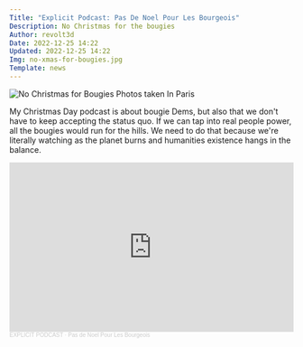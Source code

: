 ```yaml
---
Title: "Explicit Podcast: Pas De Noel Pour Les Bourgeois"
Description: No Christmas for the bougies
Author: revolt3d
Date: 2022-12-25 14:22
Updated: 2022-12-25 14:22
Img: no-xmas-for-bougies.jpg
Template: news
---
```

![No Christmas for Bougies Photos taken In Paris](%assets_url%/no-xmas-for-bougies.jpg)

My Christmas Day podcast is about bougie Dems, but also that we don't have to keep accepting the status quo. If we can tap into real people power, all the bougies would run for the hills. We need to do that because we're literally watching as the planet burns and humanities existence hangs in the balance.

<iframe width="100%" height="300" scrolling="no" frameborder="no" allow="autoplay" src="https://w.soundcloud.com/player/?url=https%3A//api.soundcloud.com/tracks/1410057301&color=%23ff5500&auto_play=false&hide_related=false&show_comments=true&show_user=true&show_reposts=false&show_teaser=true&visual=true"></iframe><div style="font-size: 10px; color: #cccccc;line-break: anywhere;word-break: normal;overflow: hidden;white-space: nowrap;text-overflow: ellipsis; font-family: Interstate,Lucida Grande,Lucida Sans Unicode,Lucida Sans,Garuda,Verdana,Tahoma,sans-serif;font-weight: 100;"><a href="https://soundcloud.com/user-920536464" title="EXPLICIT PODCAST" target="_blank" style="color: #cccccc; text-decoration: none;">EXPLICIT PODCAST</a> · <a href="https://soundcloud.com/user-920536464/pas-de-noel-pour-les-bourgeois" title="Pas de Noel Pour Les Bourgeois" target="_blank" style="color: #cccccc; text-decoration: none;">Pas de Noel Pour Les Bourgeois</a></div>